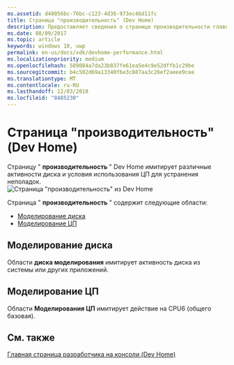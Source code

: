 ```yaml
---
ms.assetid: d40056bc-76bc-c123-4d36-973ec46d11fc
title: Страница "производительность" (Dev Home)
description: Предоставляет сведения о странице производительности главную страницу приложения для Xbox One.
ms.date: 08/09/2017
ms.topic: article
keywords: windows 10, uwp
permalink: en-us/docs/xdk/devhome-performance.html
ms.localizationpriority: medium
ms.openlocfilehash: 589084a7da23b037fe61ea5e4c9e52dffb1c29be
ms.sourcegitcommit: b4c502d69a13340f6e3c887aa3c26ef2aeee9cee
ms.translationtype: MT
ms.contentlocale: ru-RU
ms.lasthandoff: 12/03/2018
ms.locfileid: "8485230"
---
```

# <a name="performance-page-dev-home"></a>Страница "производительность" (Dev Home)
   
  
Страницу " **производительность** " Dev Home имитирует различные активности диска и условия использования ЦП для устранения неполадок.   
 ![Страница "производительность" из Dev Home](images/devhome_performance.png)   
  
Страница " **производительность** " содержит следующие области:   
 
   *  [Моделирование диска](#ID4EEB)  
   *  [Моделирование ЦП](#ID4EOB)  

 
<a id="ID4EEB"></a>

   

## <a name="disk-simulation"></a>Моделирование диска  
   
  
Области **диска моделирования** имитирует активность диска из системы или других приложений.   
  
<a id="ID4EOB"></a>

   

## <a name="cpu-simulation"></a>Моделирование ЦП  
   
  
Области **Моделирования ЦП** имитирует действие на CPU6 (общего базовая).   
  
<a id="ID4EYB"></a>

   

## <a name="see-also"></a>См. также  
 [Главная страница разработчика на консоли (Dev Home)](dev-home.md)

  